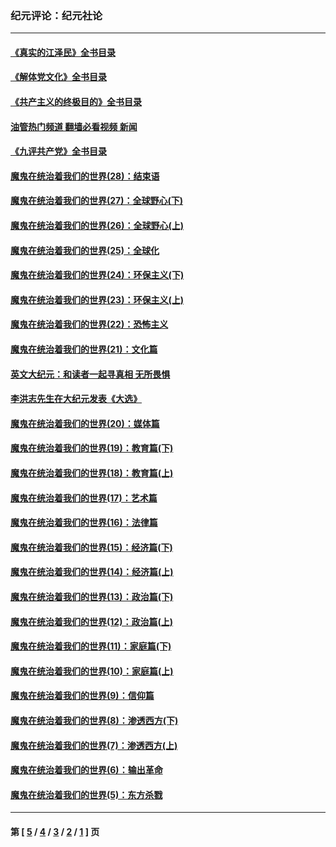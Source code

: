 ### 纪元评论：纪元社论
---
#### [《真实的江泽民》全书目录](../../pages/nsc422/n13721399.md?08120330) 
#### [《解体党文化》全书目录](../../pages/nsc422/n13721157.md?08120330) 
#### [《共产主义的终极目的》全书目录](../../pages/nsc422/n13721048.md?08120330) 
#### [油管热门频道 翻墙必看视频 新闻](ok?08120330)
#### [《九评共产党》全书目录](../../pages/nsc422/n13708085.md?08120330) 
#### [魔鬼在统治着我们的世界(28)：结束语](../../pages/nsc422/n10936246.md?08120330) 
#### [魔鬼在统治着我们的世界(27)：全球野心(下)](../../pages/nsc422/n10928319.md?08120330) 
#### [魔鬼在统治着我们的世界(26)：全球野心(上)](../../pages/nsc422/n10900318.md?08120330) 
#### [魔鬼在统治着我们的世界(25)：全球化](../../pages/nsc422/n10788205.md?08120330) 
#### [魔鬼在统治着我们的世界(24)：环保主义(下)](../../pages/nsc422/n10695307.md?08120330) 
#### [魔鬼在统治着我们的世界(23)：环保主义(上)](../../pages/nsc422/n10688613.md?08120330) 
#### [魔鬼在统治着我们的世界(22)：恐怖主义](../../pages/nsc422/n10614727.md?08120330) 
#### [魔鬼在统治着我们的世界(21)：文化篇](../../pages/nsc422/n10597706.md?08120330) 
#### [英文大纪元：和读者一起寻真相 无所畏惧](../../pages/nsc422/n12542027.md?08120330) 
#### [李洪志先生在大纪元发表《大选》](../../pages/nsc422/n12534746.md?08120330) 
#### [魔鬼在统治着我们的世界(20)：媒体篇](../../pages/nsc422/n10586579.md?08120330) 
#### [魔鬼在统治着我们的世界(19)：教育篇(下)](../../pages/nsc422/n10564808.md?08120330) 
#### [魔鬼在统治着我们的世界(18)：教育篇(上)](../../pages/nsc422/n10526970.md?08120330) 
#### [魔鬼在统治着我们的世界(17)：艺术篇](../../pages/nsc422/n10499093.md?08120330) 
#### [魔鬼在统治着我们的世界(16)：法律篇](../../pages/nsc422/n10485969.md?08120330) 
#### [魔鬼在统治着我们的世界(15)：经济篇(下)](../../pages/nsc422/n10469975.md?08120330) 
#### [魔鬼在统治着我们的世界(14)：经济篇(上)](../../pages/nsc422/n10457370.md?08120330) 
#### [魔鬼在统治着我们的世界(13)：政治篇(下)](../../pages/nsc422/n10448270.md?08120330) 
#### [魔鬼在统治着我们的世界(12)：政治篇(上)](../../pages/nsc422/n10444576.md?08120330) 
#### [魔鬼在统治着我们的世界(11)：家庭篇(下)](../../pages/nsc422/n10440961.md?08120330) 
#### [魔鬼在统治着我们的世界(10)：家庭篇(上)](../../pages/nsc422/n10435448.md?08120330) 
#### [魔鬼在统治着我们的世界(9)：信仰篇](../../pages/nsc422/n10432159.md?08120330) 
#### [魔鬼在统治着我们的世界(8)：渗透西方(下)](../../pages/nsc422/n10429603.md?08120330) 
#### [魔鬼在统治着我们的世界(7)：渗透西方(上)](../../pages/nsc422/n10426013.md?08120330) 
#### [魔鬼在统治着我们的世界(6)：输出革命](../../pages/nsc422/n10421536.md?08120330) 
#### [魔鬼在统治着我们的世界(5)：东方杀戮](../../pages/nsc422/n10417707.md?08120330) 

---
#### 第 [ [5](./5.md?08120330) / [4](./4.md?08120330) / [3](./3.md?08120330) / [2](./2.md?08120330) / [1](./1.md?08120330) ] 页
